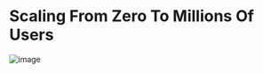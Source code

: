 # Scaling From Zero To Millions Of Users

![image](https://github.com/nc1z/system-design/assets/111836326/e6319ffa-a12e-4af4-b13f-3bdbb434af51)
